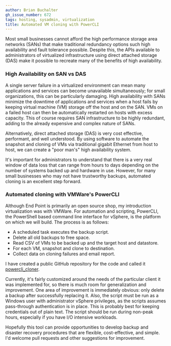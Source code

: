 ```yaml
---
author: Brian Buchalter
gh_issue_number: 672
tags: hosting, sysadmin, virtualization
title: Automated VM cloning with PowerCLI
---
```




Most small businesses cannot afford the high performance storage area networks (SANs) that make traditional redundancy options such high availability and fault tolerance possible. Despite this, the APIs available to administrators of virtualized infrastructure using direct attached storage (DAS) make it possible to recreate many of the benefits of high availability.

### High Availability on SAN vs DAS

A single server failure in a virtualized environment can mean many applications and services can become unavailable simultaneously; for small organizations, this can be particularly damaging. High availability with SANs minimize the downtime of applications and services when a host fails by keeping virtual machine (VM) storage off the host and on the SAN.  VMs on a failed host can then be automatically restarted on hosts with excess capacity. This of course requires SAN infrastructure to be highly redundant, adding to the already expensive and complex nature of SANs.

Alternatively, direct attached storage (DAS) is very cost effective, performant, and well understood. By using software to automate the snapshot and cloning of VMs via traditional gigabit Ethernet from host to host, we can create a "poor man's" high availability system.

It's important for administrators to understand that there is a very real window of data loss that can range from hours to days depending on the number of systems backed up and hardware in use. However, for many small businesses who may not have trustworthy backups, automated cloning is an excellent step forward.

### Automated cloning with VMWare's PowerCLI

Although End Point is primarily an open source shop, my introduction virtualization was with VMWare. For automation and scripting, PowerCLI, the PowerShell based command line interface for vSphere, is the platform on which we will build. The process is as follows:

- A scheduled task executes the backup script.
- Delete all old backups to free space.
- Read CSV of VMs to be backed up and the target host and datastore.
- For each VM, snapshot and clone to destination.
- Collect data on cloning failures and email report.

I have created a public GitHub repository for the code and called it [powercli_cloner](https://github.com/bbuchalter/powercli_cloner).

Currently, it's fairly customized around the needs of the particular client it was  implemented for, so there is much room for generalization and improvement.  One area of improvement is immediately obvious: only delete a backup after successfully replacing it. Also, the script must be run as a Windows user with administrator vSphere privileges, as the scripts assumes pass-through authentication is in place.  This is probably best for keeping credentials out of plain text. The script should be run during non-peak hours, especially if you have I/O intensive workloads.

Hopefully this tool can provide opportunities to develop backup and disaster recovery procedures that are flexible, cost-effective, and simple. I'd welcome pull requests and other suggestions for improvement.


